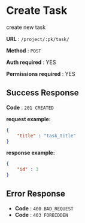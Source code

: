 # Create Task

create new task

**URL** : `/project/:pk/task/`

**Method** : `POST`

**Auth required** : YES

**Permissions required** : YES

## Success Response

**Code** : `201 CREATED`

**request example:**
```json
{
    "title" : "task_title"
}
```

**response example:**
```json
{
    "id" : 3
}
```

## Error Response

* **Code** : `400 BAD_REQUEST`
* **Code** : `403 FORBIDDEN`
